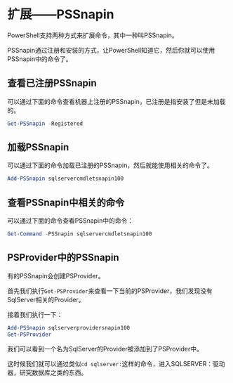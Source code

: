 # 扩展——PSSnapin

PowerShell支持两种方式来扩展命令，其中一种叫PSSnapin。

PSSnapin通过注册和安装的方式，让PowerShell知道它，然后你就可以使用PSSnapin中的命令了。

## 查看已注册PSSnapin

可以通过下面的命令查看机器上注册的PSSnapin，已注册是指安装了但是未加载的。

```powershell
Get-PSSnapin -Registered
```

## 加载PSSnapin

可以通过下面的命令加载已注册的PSSnapin，然后就能使用相关的命令了。

```powershell
Add-PSSnapin sqlservercmdletsnapin100
```

## 查看PSSnapin中相关的命令

可以通过下面的命令查看PSSnapin中的命令：

```powershell
Get-Command -PSSnapin sqlservercmdletsnapin100
```

## PSProvider中的PSSnapin

有的PSSnapin会创建PSProvider。

首先我们执行`Get-PSProvider`来查看一下当前的PSProvider，我们发现没有SqlServer相关的Provider。

接着我们执行一下：

```powershell
Add-PSSnapin sqlserverprovidersnapin100
Get-PSProvider
```

我们可以看到一个名为SqlServer的Provider被添加到了PSProvider中。

这时候我们就可以通过类似`cd sqlserver:`这样的命令，进入SQLSERVER：驱动器，研究数据库之类的东西。
